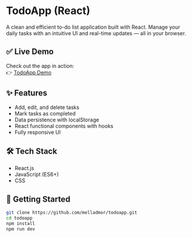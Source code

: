 # TodoApp (React)

A clean and efficient to-do list application built with React. Manage your daily tasks with an intuitive UI and real-time updates — all in your browser.

## ✅ Live Demo

Check out the app in action:  
👉 [TodoApp Demo](https://melladmor.github.io/todoapp/)

## ✨ Features

- Add, edit, and delete tasks
- Mark tasks as completed
- Data persistence with localStorage
- React functional components with hooks
- Fully responsive UI

## 🛠️ Tech Stack

- React.js 
- JavaScript (ES6+)
- CSS

## 🚀 Getting Started

```bash
git clone https://github.com/melladmor/todoapp.git
cd todoapp
npm install
npm run dev
